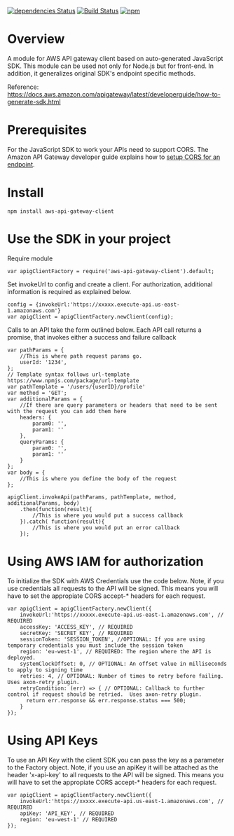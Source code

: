 [![dependencies Status](https://david-dm.org/kndt84/aws-api-gateway-client/status.svg)](https://david-dm.org/kndt84/aws-api-gateway-client)
[![Build Status](https://travis-ci.org/kndt84/aws-api-gateway-client.svg?branch=master)](https://travis-ci.org/kndt84/aws-api-gateway-client)
[![npm](https://img.shields.io/npm/dm/aws-api-gateway-client.svg)](https://www.npmjs.com/package/aws-api-gateway-client)


# Overview
A module for AWS API gateway client based on auto-generated JavaScript SDK. This module can be used not only for Node.js but for front-end. In addition, it generalizes original SDK's endpoint specific methods.

Reference:  
https://docs.aws.amazon.com/apigateway/latest/developerguide/how-to-generate-sdk.html

# Prerequisites
For the JavaScript SDK to work your APIs need to support CORS. The Amazon API Gateway developer guide explains how to [setup CORS for an endpoint](https://docs.aws.amazon.com/apigateway/latest/developerguide/how-to-cors.html).

# Install
```
npm install aws-api-gateway-client
```

# Use the SDK in your project

Require module
```
var apigClientFactory = require('aws-api-gateway-client').default;
```

Set invokeUrl to config and create a client. For authorization, additional information is required as explained below.
```
config = {invokeUrl:'https://xxxxx.execute-api.us-east-1.amazonaws.com'}
var apigClient = apigClientFactory.newClient(config);
```

Calls to an API take the form outlined below. Each API call returns a promise, that invokes either a success and failure callback

```
var pathParams = {
    //This is where path request params go. 
    userId: '1234',
};
// Template syntax follows url-template https://www.npmjs.com/package/url-template
var pathTemplate = '/users/{userID}/profile'
var method = 'GET';
var additionalParams = {
    //If there are query parameters or headers that need to be sent with the request you can add them here
    headers: {
        param0: '',
        param1: ''
    },
    queryParams: {
        param0: '',
        param1: ''
    }
};
var body = {
    //This is where you define the body of the request
};

apigClient.invokeApi(pathParams, pathTemplate, method, additionalParams, body)
    .then(function(result){
        //This is where you would put a success callback
    }).catch( function(result){
        //This is where you would put an error callback
    });
```

# Using AWS IAM for authorization
To initialize the SDK with AWS Credentials use the code below. Note, if you use credentials all requests to the API will be signed. This means you will have to set the appropiate CORS accept-* headers for each request.

```
var apigClient = apigClientFactory.newClient({
    invokeUrl:'https://xxxxx.execute-api.us-east-1.amazonaws.com', // REQUIRED
    accessKey: 'ACCESS_KEY', // REQUIRED
    secretKey: 'SECRET_KEY', // REQUIRED
    sessionToken: 'SESSION_TOKEN', //OPTIONAL: If you are using temporary credentials you must include the session token
    region: 'eu-west-1', // REQUIRED: The region where the API is deployed.
    systemClockOffset: 0, // OPTIONAL: An offset value in milliseconds to apply to signing time
    retries: 4, // OPTIONAL: Number of times to retry before failing. Uses axon-retry plugin.
    retryCondition: (err) => { // OPTIONAL: Callback to further control if request should be retried.  Uses axon-retry plugin.
      return err.response && err.response.status === 500;
    }
});
```

# Using API Keys
To use an API Key with the client SDK you can pass the key as a parameter to the Factory object. Note, if you use an apiKey it will be attached as the header 'x-api-key' to all requests to the API will be signed. This means you will have to set the appropiate CORS accept-* headers for each request.

```
var apigClient = apigClientFactory.newClient({
    invokeUrl:'https://xxxxx.execute-api.us-east-1.amazonaws.com', // REQUIRED
    apiKey: 'API_KEY', // REQUIRED
    region: 'eu-west-1' // REQUIRED
});
```
